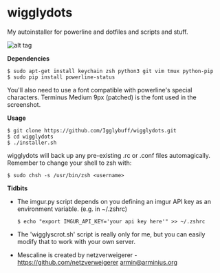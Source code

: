 # wigglydots
My autoinstaller for powerline and dotfiles and scripts and stuff.

![alt tag](http://wigglytuff.org/images/wigglydots.png)

**Dependencies**

  ```console
  $ sudo apt-get install keychain zsh python3 git vim tmux python-pip
  $ sudo pip install powerline-status
  ```
You'll also need to use a font compatible with powerline's special characters. Terminus Medium 9px (patched) is the font used in the screenshot.

**Usage**

  ```console
  $ git clone https://github.com/Igglybuff/wigglydots.git
  $ cd wigglydots
  $ ./installer.sh

  ```
wigglydots will back up any pre-existing .rc or .conf files automagically. Remember to change your shell to zsh with:
  ```console
  $ sudo chsh -s /usr/bin/zsh <username>
  ```

**Tidbits**

  * The imgur.py script depends on you defining an imgur API key as an environment variable. (e.g. in ~/.zshrc)

	```console
	$ echo "export IMGUR_API_KEY='your api key here'" >> ~/.zshrc
	```

  * The 'wigglyscrot.sh' script is really only for me, but you can easily modify that to work with your own server.
  * Mescaline is created by netzverweigerer - https://github.com/netzverweigerer armin@arminius.org
